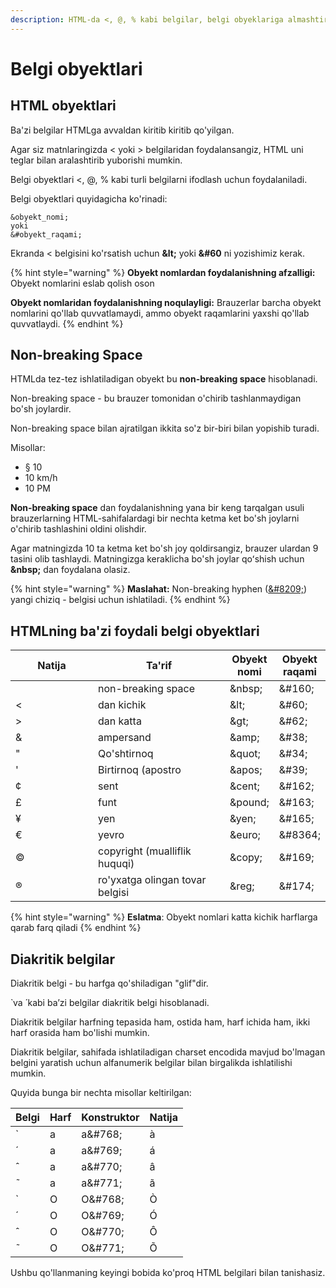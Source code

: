 ```yaml
---
description: HTML-da <, @, % kabi belgilar, belgi obyeklariga almashtirilishi kerak
---
```


# Belgi obyektlari

## HTML obyektlari

Ba'zi belgilar HTMLga avvaldan kiritib kiritib qo'yilgan.

Agar siz matnlaringizda < yoki > belgilaridan foydalansangiz, HTML uni teglar bilan aralashtirib yuborishi mumkin.

Belgi obyektlari <, @, % kabi turli belgilarni ifodlash uchun foydalaniladi.

Belgi obyektlari quyidagicha ko'rinadi:

```
&obyekt_nomi;
yoki
&#obyekt_raqami; 
```

Ekranda < belgisini ko'rsatish uchun **\&lt;** yoki **\&#60** ni yozishimiz kerak.

{% hint style="warning" %}
**Obyekt nomlardan foydalanishning afzalligi:** Obyekt nomlarini eslab qolish oson

**Obyekt nomlaridan foydalanishning noqulayligi:** Brauzerlar barcha obyekt nomlarini qo'llab quvvatlamaydi, ammo obyekt raqamlarini yaxshi qo'llab quvvatlaydi.
{% endhint %}

## Non-breaking Space

HTMLda tez-tez ishlatiladigan obyekt bu **non-breaking space** hisoblanadi.

Non-breaking space - bu brauzer tomonidan o'chirib tashlanmaydigan bo'sh joylardir.

Non-breaking space bilan ajratilgan ikkita so'z bir-biri bilan yopishib turadi.

Misollar:

* § 10
* 10 km/h
* 10 PM

**Non-breaking space** dan foydalanishning yana bir keng tarqalgan usuli brauzerlarning HTML-sahifalardagi bir nechta ketma ket bo'sh joylarni o'chirib tashlashini oldini olishdir.

Agar matningizda 10 ta ketma ket bo'sh joy qoldirsangiz, brauzer ulardan 9 tasini olib tashlaydi. Matningizga keraklicha bo'sh joylar qoʻshish uchun **\&nbsp;** dan foydalana olasiz.

{% hint style="warning" %}
**Maslahat:** Non-breaking hyphen ([\&#8209;](https://www.w3schools.com/charsets/ref\_utf\_punctuation.asp)) yangi chiziq - belgisi uchun ishlatiladi.
{% endhint %}

## HTMLning ba'zi foydali belgi obyektlari

<table><thead><tr><th width="126">Natija</th><th width="210">Ta'rif</th><th>Obyekt nomi</th><th>Obyekt raqami</th></tr></thead><tbody><tr><td></td><td>non-breaking space</td><td>&#x26;nbsp;</td><td>&#x26;#160;</td></tr><tr><td>&#x3C;</td><td>dan kichik</td><td>&#x26;lt;</td><td>&#x26;#60;</td></tr><tr><td>></td><td>dan katta</td><td>&#x26;gt;</td><td>&#x26;#62;</td></tr><tr><td>&#x26;</td><td>ampersand</td><td>&#x26;amp;</td><td>&#x26;#38;</td></tr><tr><td>"</td><td>Qo'shtirnoq</td><td>&#x26;quot;</td><td>&#x26;#34;</td></tr><tr><td>'</td><td>Birtirnoq (apostro</td><td>&#x26;apos;</td><td>&#x26;#39;</td></tr><tr><td>¢</td><td>sent</td><td>&#x26;cent;</td><td>&#x26;#162;</td></tr><tr><td>£</td><td>funt</td><td>&#x26;pound;</td><td>&#x26;#163;</td></tr><tr><td>¥</td><td>yen</td><td>&#x26;yen;</td><td>&#x26;#165;</td></tr><tr><td>€</td><td>yevro</td><td>&#x26;euro;</td><td>&#x26;#8364;</td></tr><tr><td>©</td><td>copyright (mualliflik huquqi)</td><td>&#x26;copy;</td><td>&#x26;#169;</td></tr><tr><td>®</td><td>ro'yxatga olingan tovar belgisi</td><td>&#x26;reg;</td><td>&#x26;#174;</td></tr></tbody></table>

{% hint style="warning" %}
**Eslatma**: Obyekt nomlari katta kichik harflarga qarab farq qiladi
{% endhint %}

## Diakritik belgilar

Diakritik belgi - bu harfga qo'shiladigan "glif"dir.

&#x20; ̀ va  ́ kabi ba’zi belgilar diakritik belgi hisoblanadi.

Diakritik belgilar harfning tepasida ham, ostida ham, harf ichida ham, ikki harf orasida ham bo'lishi mumkin.

Diakritik belgilar, sahifada ishlatiladigan charset encodida mavjud bo'lmagan belgini yaratish uchun alfanumerik belgilar bilan birgalikda ishlatilishi mumkin.

Quyida bunga bir nechta misollar keltirilgan:

| ́Belgi | Harf | Konstruktor | Natija |
| ------ | ---- | ----------- | ------ |
| ̀      | a    | a\&#768;    | à     |
| ́      | a    | a\&#769;    | á     |
| ̂      | a    | a\&#770;    | â     |
|  ̃     | a    | a\&#771;    | ã     |
|  ̀     | O    | O\&#768;    | Ò     |
|  ́     | O    | O\&#769;    | Ó     |
| ̂      | O    | O\&#770;    | Ô     |
|  ̃     | O    | O\&#771;    | Õ     |

Ushbu qo'llanmaning keyingi bobida ko'proq HTML belgilari bilan tanishasiz.

